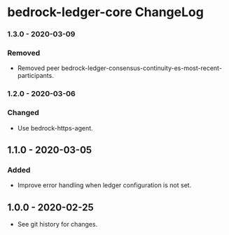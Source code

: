 # bedrock-ledger-core ChangeLog

### 1.3.0 - 2020-03-09

### Removed
- Removed peer bedrock-ledger-consensus-continuity-es-most-recent-participants.

### 1.2.0 - 2020-03-06

### Changed
- Use bedrock-https-agent.

## 1.1.0 - 2020-03-05

### Added
- Improve error handling when ledger configuration is not set.

## 1.0.0 - 2020-02-25

- See git history for changes.
